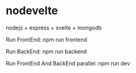 # nodevelte
nodejs + express + svelte + mongodb



Run FrontEnd:
npm run frontend

Run BackEnd:
npm run backend

Run FrontEnd And BackEnd parallel:
npm run dev
